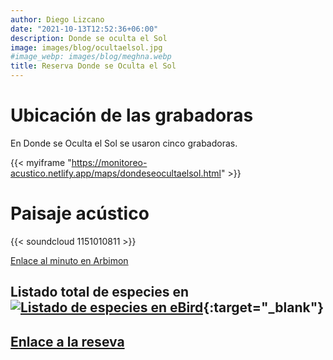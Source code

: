 ```yaml
---
author: Diego Lizcano
date: "2021-10-13T12:52:36+06:00"
description: Donde se oculta el Sol
image: images/blog/ocultaelsol.jpg
#image_webp: images/blog/meghna.webp
title: Reserva Donde se Oculta el Sol
---
```



# Ubicación de las grabadoras

En Donde se Oculta el Sol se usaron cinco grabadoras.

{{< myiframe "https://monitoreo-acustico.netlify.app/maps/dondeseocultaelsol.html" >}}


# Paisaje acústico

{{< soundcloud 1151010811 >}}

[Enlace al minuto en Arbimon](https://arbimon.rfcx.org/project/destinos-awake/visualizer/rec/41859735)



## Listado total de especies en[![Listado de especies en eBird](/images/blog/Logo_ebird.png "El Escondite eBird hotspot")](https://ebird.org/hotspot/L7895345){:target="_blank"}


## [Enlace a la reseva](https://dondeseocultaelsol.wixsite.com/)






